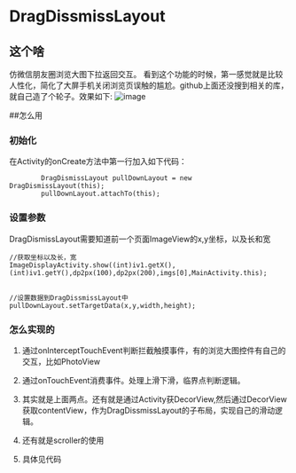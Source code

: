 # DragDissmissLayout
## 这个啥
仿微信朋友圈浏览大图下拉返回交互。
看到这个功能的时候，第一感觉就是比较人性化，简化了大屏手机关闭浏览页误触的尴尬。github上面还没搜到相关的库，就自己造了个轮子。效果如下:
![image](https://github.com/yuanyang1991/DragDissmissLayout/blob/master/wechat_image.gif)


##怎么用

### 初始化
在Activity的onCreate方法中第一行加入如下代码：
```
        DragDismissLayout pullDownLayout = new DragDismissLayout(this);
        pullDownLayout.attachTo(this);

```

### 设置参数
DragDismissLayout需要知道前一个页面ImageView的x,y坐标，以及长和宽
```
//获取坐标以及长，宽
ImageDisplayActivity.show((int)iv1.getX(),(int)iv1.getY(),dp2px(100),dp2px(200),imgs[0],MainActivity.this);


//设置数据到DragDissmissLayout中
pullDownLayout.setTargetData(x,y,width,height);

```


### 怎么实现的
1. 通过onInterceptTouchEvent判断拦截触摸事件，有的浏览大图控件有自己的交互，比如PhotoView

2. 通过onTouchEvent消费事件。处理上滑下滑，临界点判断逻辑。

3. 其实就是上面两点。还有就是通过Activity获DecorView,然后通过DecorView获取contentView，作为DragDissmissLayout的子布局，实现自己的滑动逻辑。

4. 还有就是scroller的使用

5. 具体见代码